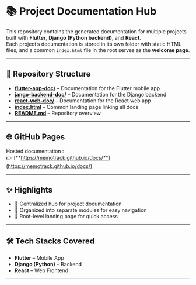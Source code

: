 # 📚 Project Documentation Hub

This repository contains the generated documentation for multiple projects built with **Flutter**, **Django (Python backend)**, and **React**.  
Each project’s documentation is stored in its own folder with static HTML files, and a common `index.html` file in the root serves as the **welcome page**.

---

## 📂 Repository Structure

- [**flutter-app-doc/**](/tree/main/flutter-app-doc) – Documentation for the Flutter mobile app  
- [**jango-backend-doc/**](/tree/main/jango-backend-doc/) – Documentation for the Django backend  
- [**react-web-doc/**](/tree/main/react-web-doc/) – Documentation for the React web app  
- [**index.html**](/blob/main/index.html) – Common landing page linking all docs  
- [**README.md**](/blob/main/README.md) – Repository overview  

---

## 🌐 GitHub Pages

Hosted documentation :  
👉 [**https://memotrack.github.io/docs/**](https://memotrack.github.io/docs/)

---

## ✨ Highlights

- 📌 Centralized hub for project documentation  
- 📌 Organized into separate modules for easy navigation  
- 📌 Root-level landing page for quick access  

---

## 🛠️ Tech Stacks Covered

- **Flutter** – Mobile App  
- **Django (Python)** – Backend  
- **React** – Web Frontend  

---

